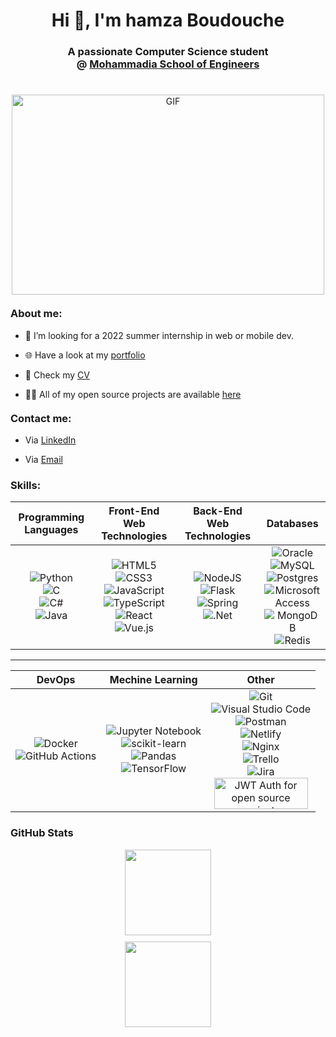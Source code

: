 <h1 align="center">Hi 👋, I'm hamza Boudouche</h1>
<h3 align="center">A passionate Computer Science student <br> @ <a href="https://www.emi.ac.ma/">Mohammadia School of Engineers</a></h3>
<h1></h1>
<p align="center">
<img align="center" alt="GIF" src="https://cdn.dribbble.com/users/1059583/screenshots/4171367/coding-freak.gif" width="500" height="320" style="  display: block; margin-left: auto;margin-right: auto;"/>
</p>
<h3 align="left" style="margin-top: 20px;">About me:</h3>

- 🔭 I’m looking for a 2022 summer internship in web or mobile dev.

- 🌐 Have a look at my [portfolio](https://hboudouche.netlify.com)

- 📄 Check my [CV](https://www.canva.com/design/DAEmahutfVk/pBV5kXP7led1BStE_lwb2w/view?utm_content=DAEmahutfVk&utm_campaign=designshare&utm_medium=link2&utm_source=sharebutton)

- 👨‍💻 All of my open source projects are available [here](https://github.com/hamza-boudouche?tab=repositories)

<h3 align="left" style="margin-top: 20px;">Contact me:</h3>

- Via [LinkedIn](https://www.linkedin.com/in/hamza-boudouche-052b53167/)

- Via <a href = "mailto: boudouche.hamza.11@gmail.com">Email</a>

### Skills:  
  
| Programming Languages | Front-End Web Technologies | Back-End Web Technologies |  Databases  |
| :--: | :--: | :--: | :--: |
|![Python](https://img.shields.io/badge/python-3670A0?style=for-the-badge&logo=python&logoColor=ffdd54)<br>![C](https://img.shields.io/badge/c-%2300599C.svg?style=for-the-badge&logo=c&logoColor=white)<br>![C#](https://img.shields.io/badge/c%23-%23239120.svg?style=for-the-badge&logo=c-sharp&logoColor=white)<br>![Java](https://img.shields.io/badge/java-%23ED8B00.svg?style=for-the-badge&logo=java&logoColor=white)<br>|![HTML5](https://img.shields.io/badge/html5-%23E34F26.svg?style=for-the-badge&logo=html5&logoColor=white)<br>![CSS3](https://img.shields.io/badge/css3-%231572B6.svg?style=for-the-badge&logo=css3&logoColor=white)<br>![JavaScript](https://img.shields.io/badge/javascript-%23323330.svg?style=for-the-badge&logo=javascript&logoColor=%23F7DF1E)<br>![TypeScript](https://img.shields.io/badge/typescript-%23007ACC.svg?style=for-the-badge&logo=typescript&logoColor=white)<br>![React](https://img.shields.io/badge/react-%2320232a.svg?style=for-the-badge&logo=react&logoColor=%2361DAFB)<br>![Vue.js](https://img.shields.io/badge/vuejs-%2335495e.svg?style=for-the-badge&logo=vuedotjs&logoColor=%234FC08D)<br>|![NodeJS](https://img.shields.io/badge/node.js-6DA55F?style=for-the-badge&logo=node.js&logoColor=white)<br>![Flask](https://img.shields.io/badge/flask-%23000.svg?style=for-the-badge&logo=flask&logoColor=white)<br>![Spring](https://img.shields.io/badge/spring-%236DB33F.svg?style=for-the-badge&logo=spring&logoColor=white)<br>![.Net](https://img.shields.io/badge/.NET-5C2D91?style=for-the-badge&logo=.net&logoColor=white)<br>|![Oracle](https://img.shields.io/badge/Oracle-F80000?style=for-the-badge&logo=oracle&logoColor=white)<br>![MySQL](https://img.shields.io/badge/mysql-%2300f.svg?style=for-the-badge&logo=mysql&logoColor=white)<br>![Postgres](https://img.shields.io/badge/postgres-%23316192.svg?style=for-the-badge&logo=postgresql&logoColor=white)<br>![Microsoft Access](https://img.shields.io/badge/Microsoft_Access-A4373A?style=for-the-badge&logo=microsoft-access&logoColor=white)<br>![MongoDB](https://img.shields.io/badge/MongoDB-%234ea94b.svg?style=for-the-badge&logo=mongodb&logoColor=white)<br>![Redis](https://img.shields.io/badge/redis-%23DD0031.svg?style=for-the-badge&logo=redis&logoColor=white)<br>|
-------
|  DevOps | Mechine Learning | Other |
| :--: | :--: | :--: |
|![Docker](https://img.shields.io/badge/docker-%230db7ed.svg?style=for-the-badge&logo=docker&logoColor=white)<br>![GitHub Actions](https://img.shields.io/badge/github%20actions-%232671E5.svg?style=for-the-badge&logo=githubactions&logoColor=white)<br>|![Jupyter Notebook](https://img.shields.io/badge/jupyter-%23FA0F00.svg?style=for-the-badge&logo=jupyter&logoColor=white)<br>![scikit-learn](https://img.shields.io/badge/scikit--learn-%23F7931E.svg?style=for-the-badge&logo=scikit-learn&logoColor=white)<br>![Pandas](https://img.shields.io/badge/pandas-%23150458.svg?style=for-the-badge&logo=pandas&logoColor=white)<br>![TensorFlow](https://img.shields.io/badge/TensorFlow-%23FF6F00.svg?style=for-the-badge&logo=TensorFlow&logoColor=white)<br>|![Git](https://img.shields.io/badge/git-%23F05033.svg?style=for-the-badge&logo=git&logoColor=white)<br>![Visual Studio Code](https://img.shields.io/badge/Visual%20Studio%20Code-0078d7.svg?style=for-the-badge&logo=visual-studio-code&logoColor=white)<br>![Postman](https://img.shields.io/badge/Postman-FF6C37?style=for-the-badge&logo=postman&logoColor=white)<br>![Netlify](https://img.shields.io/badge/netlify-%23000000.svg?style=for-the-badge&logo=netlify&logoColor=#00C7B7)<br>![Nginx](https://img.shields.io/badge/nginx-%23009639.svg?style=for-the-badge&logo=nginx&logoColor=white)<br>![Trello](https://img.shields.io/badge/Trello-%23026AA7.svg?style=for-the-badge&logo=Trello&logoColor=white)<br>![Jira](https://img.shields.io/badge/jira-%230A0FFF.svg?style=for-the-badge&logo=jira&logoColor=white)<br><a width="150" height="50" href="https://auth0.com/?utm_source=oss&utm_medium=gp&utm_campaign=oss" target="_blank" alt="Single Sign On & Token Based Authentication - Auth0"><img width="150" height="50" alt="JWT Auth for open source projects" src="http://cdn.auth0.com/oss/badges/a0-badge-dark.png"/></a><br>|

### GitHub Stats
  <a href="#"><img height="137.3px" src="https://github-readme-stats.vercel.app/api?username=hamza-boudouche&count_private=true&show_icons=true&include_all_commits=true" style="  display: block; margin-left: auto;margin-right: auto; margin-top:10px"/><img height="137.3px" src="https://github-readme-stats.vercel.app/api/top-langs/?username=hamza-boudouche&hide=html&hide_title=true&hide_border=true&layout=compact&langs_count=7&exclude_repo=comp426&text_color=000&icon_color=ffftheme=onedark" style="  display: block; margin-left: auto;margin-right: auto; margin-top:10px"/></a>
